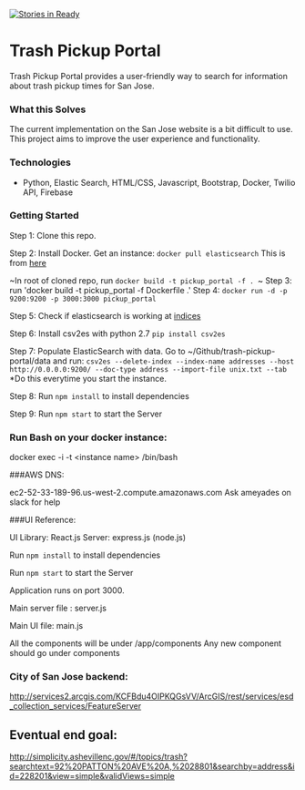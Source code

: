   [![Stories in Ready](https://badge.waffle.io/codeforsanjose/trash-pickup-portal.png?label=ready&title=Ready)](https://waffle.io/codeforsanjose/trash-pickup-portal)
# Trash Pickup Portal

Trash Pickup Portal provides a user-friendly way to search for information about trash pickup times for San Jose.

### What this Solves
The current implementation on the San Jose website is a bit difficult to use. This project aims to improve the user experience and functionality.

### Technologies

* Python, Elastic Search, HTML/CSS, Javascript, Bootstrap, Docker, Twilio API, Firebase

### Getting Started

Step 1: Clone this repo.  

Step 2: Install Docker.  Get an instance: `docker pull elasticsearch`
This is from [here](https://github.com/dockerfile/elasticsearch)

~In root of cloned repo, run `docker build -t pickup_portal -f . `~
Step 3: run 'docker build -t pickup_portal -f Dockerfile .'
Step 4:  `docker run -d -p 9200:9200 -p 3000:3000 pickup_portal`

Step 5: Check if elasticsearch is working at [indices](http://0.0.0.0:9200/_cat/indices?v)

Step 6: Install csv2es with python 2.7 `pip install csv2es`

Step 7: Populate ElasticSearch with data.  Go to ~/Github/trash-pickup-portal/data and run:
`csv2es --delete-index --index-name addresses --host http://0.0.0.0:9200/ --doc-type address --import-file unix.txt --tab`
*Do this everytime you start the instance.

Step 8: Run ```npm install``` to install dependencies

Step 9: Run ```npm start``` to start the Server


### Run Bash on your docker instance:

 docker exec -i -t \<instance name\>  /bin/bash

###AWS DNS:

ec2-52-33-189-96.us-west-2.compute.amazonaws.com
Ask ameyades on slack for help

###UI Reference:

UI Library: React.js
Server: express.js (node.js)

Run ```npm install``` to install dependencies

Run ```npm start``` to start the Server

Application runs on port 3000.

Main server file : server.js

Main UI file: main.js

All the components will be under /app/components
Any new component should go under components



### City of San Jose backend:
http://services2.arcgis.com/KCFBdu4OIPKQGsVV/ArcGIS/rest/services/esd_collection_services/FeatureServer

## Eventual end goal:
http://simplicity.ashevillenc.gov/#/topics/trash?searchtext=92%20PATTON%20AVE%20A,%2028801&searchby=address&id=228201&view=simple&validViews=simple
